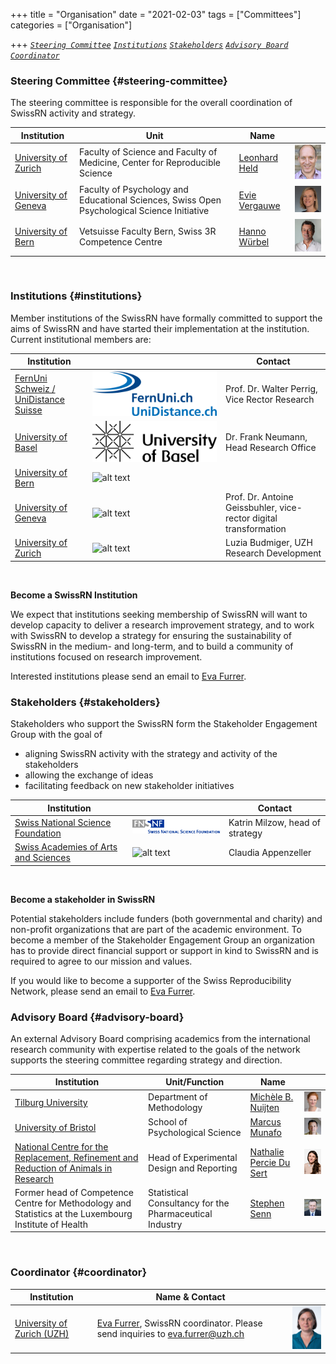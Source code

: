   +++
title = "Organisation"
date = "2021-02-03"
tags = ["Committees"]
categories = ["Organisation"]

+++
 [*`Steering Committee`*](#steering-committee) [*`Institutions`*](#institutions) [*`Stakeholders`*](#stakeholders) [*`Advisory Board`*](#advisory-board)  [*`Coordinator`*](#coordinator)

### Steering Committee {#steering-committee}
The steering committee is responsible for the overall coordination of SwissRN activity and strategy.

Institution | Unit |   Name   |  |
--------------|---|-------------|---|
[University of Zurich](https://www.uzh.ch/en.html)|Faculty of Science and Faculty of Medicine, Center for Reproducible Science| [Leonhard Held](https://www.ebpi.uzh.ch/en/aboutus/departments/biostatistics/teambiostats/held.html) |![Leonhard Held](./../img/pic_LeonhardHeld.jpg)  |
[University of Geneva](https://unige.ch)| Faculty of Psychology and Educational Sciences, Swiss Open Psychological Science Initiative | [Evie Vergauwe](https://neurocenter-unige.ch/research-groups/evie-vergauwe/) | ![Evie Vergauwe](./../img/pic_EvieVergauwe.jpg)  |
[University of Bern](https://www.unibe.ch/index_eng.html)| Vetsuisse Faculty Bern, Swiss 3R Competence Centre| [Hanno W&uuml;rbel](https://www.tierschutz.vetsuisse.unibe.ch/about_us/personnel/prof_dr_wuerbel_hanno/index_eng.htmll) |![Hanno W&uuml;rbel](./../img/pic_HannoWuerbel.jpg)  |

&nbsp; 


### Institutions  {#institutions}  
Member institutions of the SwissRN have formally committed to support the aims of SwissRN and have started their implementation at the institution. Current institutional members are:


Institution |  | Contact
--------|------ |------
[FernUni Schweiz / UniDistance Suisse](https://fernuni.ch/)| ![alt text](./../img/Logo_kurz_bi_small.jpg "FernUni Schweiz / UniDistance Suisse") | Prof. Dr. Walter Perrig, Vice Rector Research |
[University of Basel](https://www.unibas.ch) | ![alt text](./../img/UniBas_Logo_EN_Schwarz_RGB_65.jpg "University of Basel") | Dr. Frank Neumann, Head Research Office |
[University of Bern](https://www.unibe.ch) | ![alt text](./../img/logo_unibern.png "University of Bern") |  |
[University of Geneva](https://www.unige.ch) | ![alt text](./../img/logo_unige.png "University of Geneva") |Prof. Dr. Antoine Geissbuhler, vice-rector digital transformation  |
[University of Zurich](https://www.uzh.ch) | ![alt text](./../img/logo_uzh.png "University of Zurich") | Luzia Budmiger, UZH Research Development |


&nbsp;  

**Become a SwissRN Institution**

We expect that institutions seeking membership of SwissRN will want to develop capacity to deliver a research improvement strategy, and to work with SwissRN to develop a strategy for ensuring the sustainability of SwissRN in the medium- and long-term, and to build a community of institutions focused on research improvement.

Interested institutions please send an email to [Eva Furrer](mailto:eva.furrer@uzh.ch).

### Stakeholders  {#stakeholders}  
Stakeholders who support the SwissRN form the Stakeholder Engagement Group with the goal of

* aligning SwissRN activity with the strategy and activity of the stakeholders
* allowing the exchange of ideas
* facilitating feedback on new stakeholder initiatives
&nbsp;

Institution |  | Contact |
--------------|-------------|---|
[Swiss National Science Foundation](http://www.snf.ch/en/Pages/default.aspx/)| ![alt text](./../img/stakeholder_snf.png "Logo Title Text 1") | Katrin Milzow, head of strategy |
[Swiss Academies of Arts and Sciences](http://www.swiss-academies.ch/en/index/Aktuell/News.html)| ![alt text](./../img/stakeholder_swissacademies.png "Logo Title Text 1") | Claudia Appenzeller  |

&nbsp;  

**Become a stakeholder in SwissRN**

Potential stakeholders include funders (both governmental and charity) and non-profit organizations that are part of the academic environment. To become a member of the Stakeholder Engagement Group an organization has to provide direct financial support or support in kind to SwissRN and is required to agree to our mission and values.

If you would like to become a supporter of the Swiss Reproducibility Network, please send an email to [Eva Furrer](mailto:eva.furrer@uzh.ch).

### Advisory Board {#advisory-board}
An external Advisory Board comprising academics from the international research community with expertise related to the goals of the network supports the steering committee regarding strategy and direction.

Institution| Unit/Function | Name |  |
--------------|---|-------------|---|
[Tilburg University](https://www.tilburguniversity.edu)| Department of Methodology | [Mich&egrave;le B. Nuijten](https://mbnuijten.com) |![Mich??le B. Nuijten](./../img/pic_MicheleBNuijten.jpg)  |
[University of Bristol](https://www.bristol.ac.uk)| School of Psychological Science | [Marcus Munafo](http://www.bristol.ac.uk/expsych/people/marcus-r-munafo/) |![Marcus Munafo](./../img/pic_MarcusMunafo.jpg)  |
[National Centre for the Replacement, Refinement and Reduction of Animals in Research](https://www.nc3rs.org.uk/)|  Head of Experimental Design and Reporting | [Nathalie Percie Du Sert](https://www.nc3rs.org.uk/dr-nathalie-percie-du-sert) |![Nathalie Percie Du Sert](./../img/pic_Nathalie_PercieDuSert.jpg)  |
Former head of Competence Centre for Methodology and Statistics at the Luxembourg Institute of Health | Statistical Consultancy for the Pharmaceutical Industry | [Stephen Senn](http://www.senns.demon.co.uk/Consult.htm) |![Stephen Senn](./../img/pic_StephenSenn.jpg)  |

&nbsp;


### Coordinator {#coordinator}
Institution|   Name & Contact   |  |
--------------|---|-------------|
[University of Zurich (UZH)](https://www.uzh.ch/en.html) | [Eva Furrer](https://www.ebpi.uzh.ch/en/aboutus/departments/biostatistics/teambiostats/furrer.html), SwissRN coordinator. Please send inquiries to [eva.furrer@uzh.ch](mailto:eva.furrer@uzh.ch) |![Eva Furrer](./../img/pic_EvaFurrer.jpg)  |
